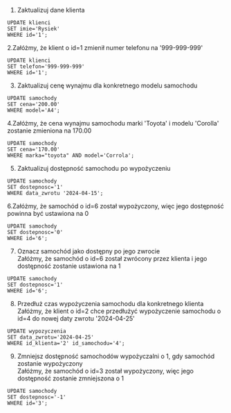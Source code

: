 1. Zaktualizuj dane klienta
```
UPDATE klienci
SET imie='Rysiek'
WHERE id='1';
```
2.Załóżmy, że klient o id=1 zmienił numer telefonu na '999-999-999'
```
UPDATE klienci
SET telefon='999-999-999'
WHERE id='1';
```
3. Zaktualizuj cenę wynajmu dla konkretnego modelu samochodu
```
UPDATE samochody
SET cena='200.00'
WHERE model='A4';
```
4.Załóżmy, że cena wynajmu samochodu marki 'Toyota' i modelu 'Corolla' zostanie zmieniona na 170.00  
```
UPDATE samochody
SET cena='170.00'
WHERE marka="toyota" AND model='Corrola';
```
5. Zaktualizuj dostępność samochodu po wypożyczeniu
```
UPDATE samochody
SET dostepnosc='1'
WHERE data_zwrotu '2024-04-15';
```    
6.Załóżmy, że samochód o id=6 został wypożyczony, więc jego dostępność powinna być ustawiona na 0  
```
UPDATE samochody
SET dostepnosc='0'
WHERE id='6';
```
7. Oznacz samochód jako dostępny po jego zwrocie  
Załóżmy, że samochód o id=6 został zwrócony przez klienta i jego dostępność zostanie ustawiona na 1
```
UPDATE samochody
SET dostepnosc='1'
WHERE id='6';
```
8. Przedłuż czas wypożyczenia samochodu dla konkretnego klienta  
Załóżmy, że klient o id=2 chce przedłużyć wypożyczenie samochodu o id=4 do nowej daty zwrotu '2024-04-25'
```
UPDATE wypozyczenia
SET data_zwrotu='2024-04-25'
WHERE id_klienta='2' id_samochodu='4';
```
9. Zmniejsz dostępność samochodów wypożyczalni o 1, gdy samochód zostanie wypożyczony  
Załóżmy, że samochód o id=3 został wypożyczony, więc jego dostępność zostanie zmniejszona o 1
```
UPDATE samochody
SET dostepnosc='-1'
WHERE id='3';
```
